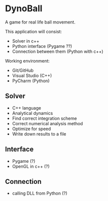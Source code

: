 # DynoBall

A game for real life ball movement.

This application will consist:

* Solver in c++
* Python interface (Pygame ??)
* Connection between them (Python with c++)


Working environment:

* Git/GitHub
* Visual Studio (C++)
* PyCharm (Python)
  

## Solver
* C++ language
* Analytical dynamics
* Find correct integration scheme
* Correct numerical analysis method
* Optimize for speed
* Write down results to a file
  
## Interface

* Pygame (?)
* OpenGL in c++ (?)

## Connection

* calling DLL from Python (?) 

